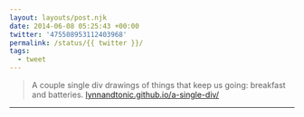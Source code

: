 ```yaml
---
layout: layouts/post.njk
date: 2014-06-08 05:25:43 +00:00
twitter: '475508953112403968'
permalink: /status/{{ twitter }}/
tags: 
  - tweet
---
```


> A couple single div drawings of things that keep us going: breakfast and batteries. [lynnandtonic.github.io/a-single-div/](http://lynnandtonic.github.io/a-single-div/)

---
